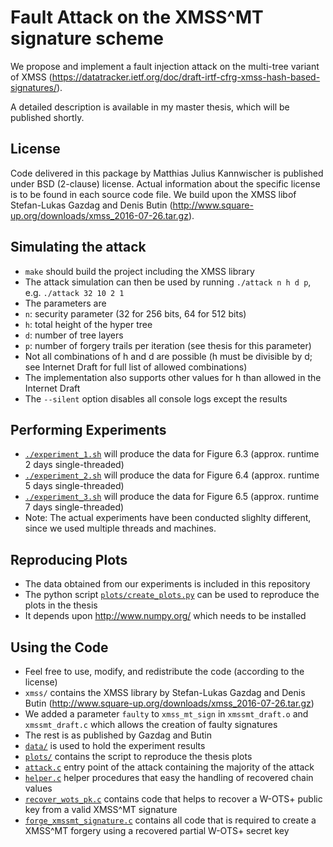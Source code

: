 # Fault Attack on the XMSS^MT signature scheme
We propose and implement a fault injection attack on the multi-tree variant of XMSS (https://datatracker.ietf.org/doc/draft-irtf-cfrg-xmss-hash-based-signatures/).

A detailed description is available in my master thesis, which will be published shortly.


## License
Code delivered in this package by Matthias Julius Kannwischer is published under BSD (2-clause) license. Actual information about the specific license is to be found in each source code file.
We build upon the XMSS libof Stefan-Lukas Gazdag and Denis Butin (http://www.square-up.org/downloads/xmss_2016-07-26.tar.gz).

## Simulating the attack
- `make` should build the project including the XMSS library
- The attack simulation can then be used by running `./attack n h d p`, e.g. `./attack 32 10 2 1`
- The parameters are
 - `n`: security parameter (32 for 256 bits, 64 for 512 bits)
 - `h`: total height of the hyper tree
 - `d`: number of tree layers
 - `p`: number of forgery trails per iteration (see thesis for this parameter)
- Not all combinations of h and d are possible (h must be divisible by d; see Internet Draft for full list of allowed combinations)
- The implementation also supports other values for h than allowed in the Internet Draft
- The `--silent` option disables all console logs except the results

## Performing Experiments
- [`./experiment_1.sh`](experiment_1.sh) will produce the data for Figure 6.3 (approx. runtime 2 days single-threaded)
- [`./experiment_2.sh`](experiment_2.sh) will produce the data for Figure 6.4 (approx. runtime 5 days single-threaded)
- [`./experiment_3.sh`](experiment_3.sh) will produce the data for Figure 6.5 (approx. runtime 7 days single-threaded)
- Note: The actual experiments have been conducted slighlty different, since we used multiple threads and machines. 

## Reproducing Plots
 - The data obtained from our experiments is included in this repository
 - The python script [`plots/create_plots.py`](plots/create_plots.py) can be used to reproduce the plots in the thesis
 - It depends upon http://www.numpy.org/ which needs to be installed

## Using the Code
 - Feel free to use, modify, and redistribute the code (according to the license)
 - `xmss/` contains the XMSS library by Stefan-Lukas Gazdag and Denis Butin (http://www.square-up.org/downloads/xmss_2016-07-26.tar.gz)
  - We added a parameter `faulty` to `xmss_mt_sign` in `xmssmt_draft.o` and `xmssmt_draft.c` which allows the creation of faulty signatures
  - The rest is as published by Gazdag and Butin
 - [`data/`](data/) is used to hold the experiment results
 - [`plots/`](plots/) contains the script to reproduce the thesis plots
 - [`attack.c`](attack.c) entry point of the attack containing the majority of the attack
 - [`helper.c`](helper.c) helper procedures that easy the handling of recovered chain values
 - [`recover_wots_pk.c`](recover_wots_pk.c) contains code that helps to recover a W-OTS+ public key from a valid XMSS^MT signature
 - [`forge_xmssmt_signature.c`](forge_xmssmt_signature.c) contains all code that is required to create a XMSS^MT forgery using a recovered partial W-OTS+ secret key
